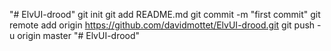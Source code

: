"# ElvUI-drood"  git init git add README.md git commit -m "first commit" git remote add origin https://github.com/davidmottet/ElvUI-drood.git git push -u origin master
"# ElvUI-drood" 
